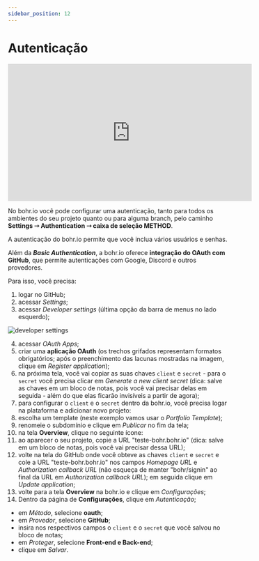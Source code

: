 ```yaml
---
sidebar_position: 12
---
```


# Autenticação

<div style={{textAlign: 'center'}}><iframe width="560" height="315" src="https://www.youtube.com/embed/MwbRPmeHGaI" title="YouTube video player" frameBorder="0" allow="accelerometer; autoplay; clipboard-write; encrypted-media; gyroscope; picture-in-picture" allowFullScreen style={{ maxWidth: '100%' }}></iframe></div>

No bohr.io você pode configurar uma autenticação, tanto para todos os ambientes do seu projeto quanto ou para alguma branch, pelo caminho **Settings ⇾ Authentication ⇾ caixa de seleção METHOD**.

A autenticação do bohr.io permite que você inclua vários usuários e senhas.

Além da **_Basic Authentication_**, a bohr.io oferece **integração do OAuth com GitHub**, que permite autenticações com Google, Discord e outros provedores.

Para isso, você precisa: 

1. logar no GitHub;
2. acessar *Settings*;
3. acessar *Developer settings* (última opção da barra de menus no lado esquerdo);

![developer settings](https://images.bohr.io/oauth1.png)

4. acessar *OAuth Apps*; 
5. criar uma **aplicação OAuth** (os trechos grifados representam formatos obrigatórios; após o preenchimento das lacunas mostradas na imagem, clique em *Register application*);
6. na próxima tela, você vai copiar as suas chaves `client` e `secret` - para o `secret` você precisa clicar em *Generate a new client secret* (dica: salve as chaves em um bloco de notas, pois você vai precisar delas em seguida - além do que elas ficarão invisíveis a partir de agora);
7. para configurar o `client` e o `secret` dentro da bohr.io, você precisa logar na plataforma e adicionar novo projeto:
8. escolha um template (neste exemplo vamos usar o *Portfolio Template*);
9. renomeie o subdomínio e clique em *Publicar* no fim da tela;
10. na tela **Overview**, clique no seguinte ícone:
11. ao aparecer o seu projeto, copie a URL "teste-bohr.bohr.io" (dica: salve em um bloco de notas, pois você vai precisar dessa URL);
12. volte na tela do GitHub onde você obteve as chaves `client` e `secret` e cole a URL "teste-bohr.bohr.io" nos campos *Homepage URL* e *Authorization callback URL* (não esqueça de manter "bohr/signin" ao final da URL em *Authorization callback URL*); em seguida clique em *Update application*;
13. volte para a tela **Overview** na bohr.io e clique em *Configurações*;
14. Dentro da página de **Configurações**, clique em *Autenticação*; 
- em *Método*, selecione **oauth**;
- em *Provedor*, selecione **GitHub**;
- insira nos respectivos campos o `client` e o `secret` que você salvou no bloco de notas;
- em *Proteger*, selecione **Front-end e Back-end**; 
- clique em *Salvar*. 


